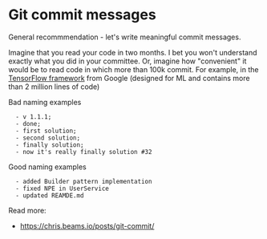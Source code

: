 # Git commit messages

General recommmendation - let's write meaningful commit messages.

Imagine that you read your code in two months. I bet you won't understand exactly what you did in your committee. 
Or, imagine how "convenient" it would be to read code in which more than 100k commit. 
For example, in the [TensorFlow framework](https://github.com/tensorflow/tensorflow/commits/master) from Google (designed for ML and contains more than 2 million lines of code)

Bad naming examples
```
  - v 1.1.1; 
  - done;
  - first solution;
  - second solution;
  - finally solution;
  - now it's really finally solution #32 
```

Good naming examples
```
  - added Builder pattern implementation
  - fixed NPE in UserService
  - updated REAMDE.md
```

Read more:
- https://chris.beams.io/posts/git-commit/

